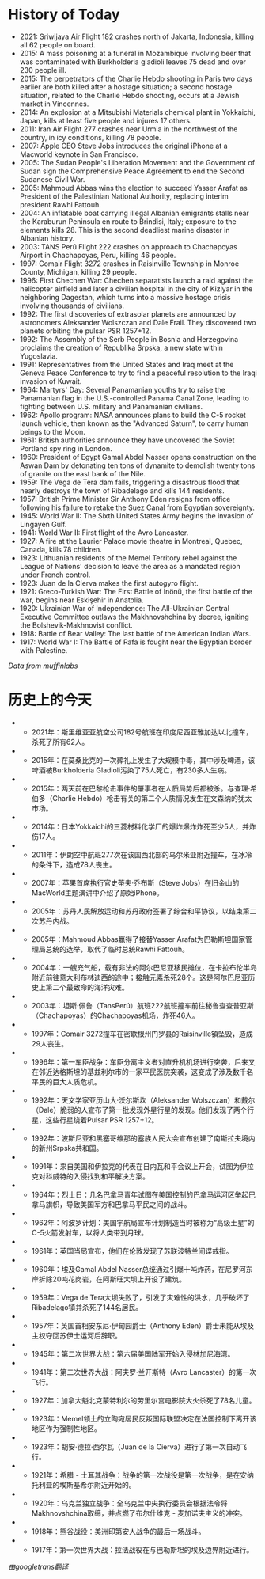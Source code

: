 # History of Today 

- 2021: Sriwijaya Air Flight 182 crashes north of Jakarta, Indonesia, killing all 62 people on board.
- 2015: A mass poisoning at a funeral in Mozambique involving beer that was contaminated with Burkholderia gladioli leaves 75 dead and over 230 people ill.
- 2015: The perpetrators of the Charlie Hebdo shooting in Paris two days earlier are both killed after a hostage situation; a second hostage situation, related to the Charlie Hebdo shooting, occurs at a Jewish market in Vincennes.
- 2014: An explosion at a Mitsubishi Materials chemical plant in Yokkaichi, Japan, kills at least five people and injures 17 others.
- 2011: Iran Air Flight 277 crashes near Urmia in the northwest of the country, in icy conditions, killing 78 people.
- 2007: Apple CEO Steve Jobs introduces the original iPhone at a Macworld keynote in San Francisco.
- 2005: The Sudan People's Liberation Movement and the Government of Sudan sign the Comprehensive Peace Agreement to end the Second Sudanese Civil War.
- 2005: Mahmoud Abbas wins the election to succeed Yasser Arafat as President of the Palestinian National Authority, replacing interim president Rawhi Fattouh.
- 2004: An inflatable boat carrying illegal Albanian emigrants stalls near the Karaburun Peninsula en route to Brindisi, Italy; exposure to the elements kills 28. This is the second deadliest marine disaster in Albanian history.
- 2003: TANS Perú Flight 222 crashes on approach to Chachapoyas Airport in Chachapoyas, Peru, killing 46 people.
- 1997: Comair Flight 3272 crashes in Raisinville Township in Monroe County, Michigan, killing 29 people.
- 1996: First Chechen War: Chechen separatists launch a raid against the helicopter airfield and later a civilian hospital in the city of Kizlyar in the neighboring Dagestan, which turns into a massive hostage crisis involving thousands of civilians.
- 1992: The first discoveries of extrasolar planets are announced by astronomers Aleksander Wolszczan and Dale Frail. They discovered two planets orbiting the pulsar PSR 1257+12.
- 1992: The Assembly of the Serb People in Bosnia and Herzegovina proclaims the creation of Republika Srpska, a new state within Yugoslavia.
- 1991: Representatives from the United States and Iraq meet at the Geneva Peace Conference to try to find a peaceful resolution to the Iraqi invasion of Kuwait.
- 1964: Martyrs' Day: Several Panamanian youths try to raise the Panamanian flag in the U.S.-controlled Panama Canal Zone, leading to fighting between U.S. military and Panamanian civilians.
- 1962: Apollo program: NASA announces plans to build the C-5 rocket launch vehicle, then known as the "Advanced Saturn", to carry human beings to the Moon.
- 1961: British authorities announce they have uncovered the Soviet Portland spy ring in London.
- 1960: President of Egypt Gamal Abdel Nasser opens construction on the Aswan Dam by detonating ten tons of dynamite to demolish twenty tons of granite on the east bank of the Nile.
- 1959: The Vega de Tera dam fails, triggering a disastrous flood that nearly destroys the town of Ribadelago and kills 144 residents.
- 1957: British Prime Minister Sir Anthony Eden resigns from office following his failure to retake the Suez Canal from Egyptian sovereignty.
- 1945: World War II: The Sixth United States Army begins the invasion of Lingayen Gulf.
- 1941: World War II: First flight of the Avro Lancaster.
- 1927: A fire at the Laurier Palace movie theatre in Montreal, Quebec, Canada, kills 78 children.
- 1923: Lithuanian residents of the Memel Territory rebel against the League of Nations' decision to leave the area as a mandated region under French control.
- 1923: Juan de la Cierva makes the first autogyro flight.
- 1921: Greco-Turkish War: The First Battle of İnönü, the first battle of the war, begins near Eskişehir in Anatolia.
- 1920: Ukrainian War of Independence: The All-Ukrainian Central Executive Committee outlaws the Makhnovshchina by decree, igniting the Bolshevik-Makhnovist conflict.
- 1918: Battle of Bear Valley: The last battle of the American Indian Wars.
- 1917: World War I: The Battle of Rafa is fought near the Egyptian border with Palestine.

*Data from muffinlabs* 

# 历史上的今天 

- -  2021年：斯里维亚亚航空公司182号航班在印度尼西亚雅加达以北撞车，杀死了所有62人。
- -  2015年：在莫桑比克的一次葬礼上发生了大规模中毒，其中涉及啤酒，该啤酒被Burkholderia Gladioli污染了75人死亡，有230多人生病。
- -  2015年：两天前在巴黎枪击事件的肇事者在人质局势后都被杀。与查理·希伯多（Charlie Hebdo）枪击有关的第二个人质情况发生在文森纳的犹太市场。
- -  2014年：日本Yokkaichi的三菱材料化学厂的爆炸爆炸炸死至少5人，并炸伤17人。
- -  2011年：伊朗空中航班277次在该国西北部的乌尔米亚附近撞车，在冰冷的条件下，造成78人丧生。
- -  2007年：苹果首席执行官史蒂夫·乔布斯（Steve Jobs）在旧金山的MacWorld主题演讲中介绍了原始iPhone。
- -  2005年：苏丹人民解放运动和苏丹政府签署了综合和平协议，以结束第二次苏丹内战。
- -  2005年：Mahmoud Abbas赢得了接替Yasser Arafat为巴勒斯坦国家管理局总统的选举，取代了临时总统Rawhi Fattouh。
- -  2004年：一艘充气船，载有非法的阿尔巴尼亚移民摊位，在卡拉布伦半岛附近前往意大利布林迪西的途中；接触元素杀死28个。这是阿尔巴尼亚历史上第二个最致命的海洋灾难。
- -  2003年：坦斯·佩鲁（TansPerú）航班222航班撞车前往秘鲁查查普亚斯（Chachapoyas）的Chachapoyas机场，炸死46人。
- -  1997年：Comair 3272撞车在密歇根州门罗县的Raisinville镇坠毁，造成29人丧生。
- -  1996年：第一车臣战争：车臣分离主义者对直升机机场进行突袭，后来又在邻近达格斯坦的基兹利尔市的一家平民医院突袭，这变成了涉及数千名平民的巨大人质危机。
- -  1992年：天文学家亚历山大·沃尔斯坎（Aleksander Wolszczan）和戴尔（Dale）脆弱的人宣布了第一批发现外星行星的发现。他们发现了两个行星，这些行星绕着Pulsar PSR 1257+12。
- -  1992年：波斯尼亚和黑塞哥维那的塞族人民大会宣布创建了南斯拉夫境内的新州Srpska共和国。
- -  1991年：来自美国和伊拉克的代表在日内瓦和平会议上开会，试图为伊拉克对科威特的入侵找到和平解决方案。
- -  1964年：烈士日：几名巴拿马青年试图在美国控制的巴拿马运河区举起巴拿马旗帜，导致美国军方和巴拿马平民之间的战斗。
- -  1962年：阿波罗计划：美国宇航局宣布计划制造当时被称为“高级土星”的C-5火箭发射车，以将人类带到月球。
- -  1961年：英国当局宣布，他们在伦敦发现了苏联波特兰间谍戒指。
- -  1960年：埃及Gamal Abdel Nasser总统通过引爆十吨炸药，在尼罗河东岸拆除20吨花岗岩，在阿斯旺大坝上开设了建筑。
- -  1959年：Vega de Tera大坝失败了，引发了灾难性的洪水，几乎破坏了Ribadelago镇并杀死了144名居民。
- -  1957年：英国首相安东尼·伊甸园爵士（Anthony Eden）爵士未能从埃及主权夺回苏伊士运河后辞职。
- -  1945年：第二次世界大战：第六届美国陆军开始入侵林加尼海湾。
- -  1941年：第二次世界大战：阿夫罗·兰开斯特（Avro Lancaster）的第一次飞行。
- -  1927年：加拿大魁北克蒙特利尔的劳里尔宫电影院大火杀死了78名儿童。
- -  1923年：Memel领土的立陶宛居民反叛国际联盟决定在法国控制下离开该地区作为强制性地区。
- -  1923年：胡安·德拉·西尔瓦（Juan de la Cierva）进行了第一次自动飞行。
- -  1921年：希腊 - 土耳其战争：战争的第一次战役是第一次战争，是在安纳托利亚的埃斯基希尔附近开始的。
- -  1920年：乌克兰独立战争：全乌克兰中央执行委员会根据法令将Makhnovshchina取缔，并点燃了布尔什维克 - 麦加诺夫主义的冲突。
- -  1918年：熊谷战役：美洲印第安人战争的最后一场战斗。
- -  1917年：第一次世界大战：拉法战役在与巴勒斯坦的埃及边界附近进行。

*由googletrans翻译*
